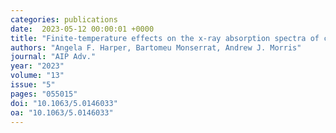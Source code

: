 ```yaml
---
categories: publications
date:  2023-05-12 00:00:01 +0000
title: "Finite-temperature effects on the x-ray absorption spectra of crystalline alumina from first principles"
authors: "Angela F. Harper, Bartomeu Monserrat, Andrew J. Morris"
journal: "AIP Adv."
year: "2023"
volume: "13"
issue: "5"
pages: "055015"
doi: "10.1063/5.0146033"
oa: "10.1063/5.0146033"
---
```

